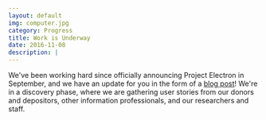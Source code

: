 ```yaml
---
layout: default
img: computer.jpg
category: Progress
title: Work is Underway
date: 2016-11-08
description: |
---
```

We've been working hard since officially announcing Project Electron in September, and we have an update for you in the form of a [blog post](http://blog.rockarch.org/?p=1635)! We're in a discovery phase, where we are gathering user stories from our donors and depositors, other information professionals, and our researchers and staff.
